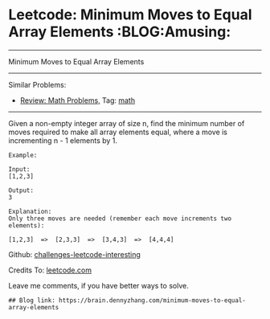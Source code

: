 # Leetcode: Minimum Moves to Equal Array Elements     :BLOG:Amusing:


---

Minimum Moves to Equal Array Elements  

---

Similar Problems:  
-   [Review: Math Problems,](https://brain.dennyzhang.com/review-math) Tag: [math](https://brain.dennyzhang.com/tag/math)

---

Given a non-empty integer array of size n, find the minimum number of moves required to make all array elements equal, where a move is incrementing n - 1 elements by 1.  

    Example:
    
    Input:
    [1,2,3]
    
    Output:
    3
    
    Explanation:
    Only three moves are needed (remember each move increments two elements):
    
    [1,2,3]  =>  [2,3,3]  =>  [3,4,3]  =>  [4,4,4]

Github: [challenges-leetcode-interesting](https://github.com/DennyZhang/challenges-leetcode-interesting/tree/master/minimum-moves-to-equal-array-elements)  

Credits To: [leetcode.com](https://leetcode.com/problems/minimum-moves-to-equal-array-elements/description/)  

Leave me comments, if you have better ways to solve.  

    ## Blog link: https://brain.dennyzhang.com/minimum-moves-to-equal-array-elements